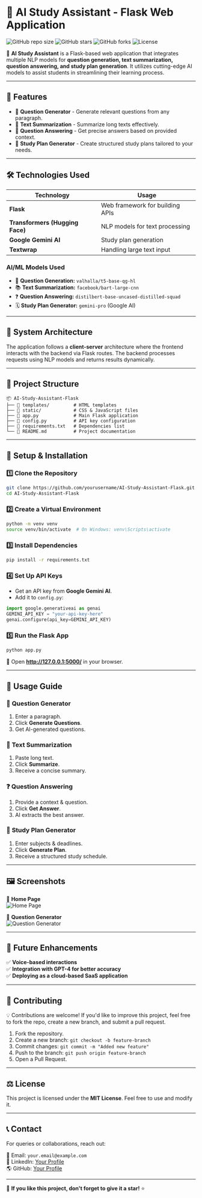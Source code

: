 # 🧠 AI Study Assistant - Flask Web Application

![GitHub repo size](https://img.shields.io/github/repo-size/yourusername/AI-Study-Assistant-Flask)
![GitHub stars](https://img.shields.io/github/stars/yourusername/AI-Study-Assistant-Flask?style=social)
![GitHub forks](https://img.shields.io/github/forks/yourusername/AI-Study-Assistant-Flask?style=social)
![License](https://img.shields.io/github/license/yourusername/AI-Study-Assistant-Flask)

🚀 **AI Study Assistant** is a Flask-based web application that integrates multiple NLP models for **question generation, text summarization, question answering, and study plan generation**. It utilizes cutting-edge AI models to assist students in streamlining their learning process.  

---

## 🌟 Features

- 🔹 **Question Generator** - Generate relevant questions from any paragraph.
- 🔹 **Text Summarization** - Summarize long texts effectively.
- 🔹 **Question Answering** - Get precise answers based on provided context.
- 🔹 **Study Plan Generator** - Create structured study plans tailored to your needs.

---

## 🛠️ Technologies Used

| **Technology**  | **Usage**  |
|----------------|-----------|
| **Flask** | Web framework for building APIs |
| **Transformers (Hugging Face)** | NLP models for text processing |
| **Google Gemini AI** | Study plan generation |
| **Textwrap** | Handling large text input |

### **AI/ML Models Used**
- 🤖 **Question Generation:** `valhalla/t5-base-qg-hl`
- 📚 **Text Summarization:** `facebook/bart-large-cnn`
- ❓ **Question Answering:** `distilbert-base-uncased-distilled-squad`
- 🗓 **Study Plan Generator:** `gemini-pro` (Google AI)

---

## 🎨 System Architecture

The application follows a **client-server** architecture where the frontend interacts with the backend via Flask routes. The backend processes requests using NLP models and returns results dynamically.

---

## 📂 Project Structure

```
📦 AI-Study-Assistant-Flask
├── 📁 templates/         # HTML templates
├── 📁 static/            # CSS & JavaScript files
├── 📝 app.py             # Main Flask application
├── 📝 config.py          # API key configuration
├── 📝 requirements.txt   # Dependencies list
└── 📝 README.md          # Project documentation
```

---

## 🔧 Setup & Installation

### 1️⃣ **Clone the Repository**
```bash
git clone https://github.com/yourusername/AI-Study-Assistant-Flask.git
cd AI-Study-Assistant-Flask
```

### 2️⃣ **Create a Virtual Environment**
```bash
python -m venv venv
source venv/bin/activate  # On Windows: venv\Scripts\activate
```

### 3️⃣ **Install Dependencies**
```bash
pip install -r requirements.txt
```

### 4️⃣ **Set Up API Keys**
- Get an API key from **Google Gemini AI**.
- Add it to `config.py`:
```python
import google.generativeai as genai
GEMINI_API_KEY = "your-api-key-here"
genai.configure(api_key=GEMINI_API_KEY)
```

### 5️⃣ **Run the Flask App**
```bash
python app.py
```
📌 Open **http://127.0.0.1:5000/** in your browser.

---

## 🚀 Usage Guide

### 📝 **Question Generator**
1. Enter a paragraph.
2. Click **Generate Questions**.
3. Get AI-generated questions.

### 💑 **Text Summarization**
1. Paste long text.
2. Click **Summarize**.
3. Receive a concise summary.

### ❓ **Question Answering**
1. Provide a context & question.
2. Click **Get Answer**.
3. AI extracts the best answer.

### 🔖 **Study Plan Generator**
1. Enter subjects & deadlines.
2. Click **Generate Plan**.
3. Receive a structured study schedule.

---

## 🖼️ Screenshots

🔹 **Home Page**  
![Home Page](https://via.placeholder.com/800x400.png?text=Home+Page+Preview)

🔹 **Question Generator**  
![Question Generator](https://via.placeholder.com/800x400.png?text=Question+Generator+Preview)

---

## 🏰 Future Enhancements
✅ **Voice-based interactions**  
✅ **Integration with GPT-4 for better accuracy**  
✅ **Deploying as a cloud-based SaaS application**  

---

## 🤝 Contributing

💡 Contributions are welcome! If you'd like to improve this project, feel free to fork the repo, create a new branch, and submit a pull request.

1. Fork the repository.
2. Create a new branch: `git checkout -b feature-branch`
3. Commit changes: `git commit -m "Added new feature"`
4. Push to the branch: `git push origin feature-branch`
5. Open a Pull Request.

---

## ⚖️ License
This project is licensed under the **MIT License**. Feel free to use and modify it.

---

## 📞 Contact
For queries or collaborations, reach out:

📧 Email: `your.email@example.com`  
🔗 LinkedIn: [Your Profile](https://linkedin.com/in/yourusername)  
🌎 GitHub: [Your Profile](https://github.com/yourusername)  

---

🌟 **If you like this project, don't forget to give it a star!** ⭐
